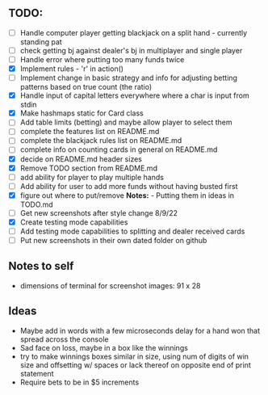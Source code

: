 ## TODO:

- [ ] Handle computer player getting blackjack on a split hand - currently standing pat
- [ ] check getting bj against dealer's bj in multiplayer and single player
- [ ] Handle error where putting too many funds twice
- [x] Implement rules - 'r' in action()
- [ ] Implement change in basic strategy and info for adjusting betting patterns based on true count (the ratio)
- [x] Handle input of capital letters everywhere where a char is input from stdin
- [x] Make hashmaps static for Card class
- [ ] Add table limits (betting) and maybe allow player to select them
- [ ] complete the features list on README.md
- [ ] complete the blackjack rules list on README.md
- [ ] complete info on counting cards in general on README.md
- [x] decide on README.md header sizes
- [x] Remove TODO section from README.md
- [ ] add ability for player to play multiple hands
- [ ] Add ability for user to add more funds without having busted first
- [x] figure out where to put/remove **Notes:** - Putting them in ideas in TODO.md
- [ ] Get new screenshots after style change 8/9/22
- [x] Create testing mode capabilities
- [ ] Add testing mode capabilities to splitting and dealer received cards
- [ ] Put new screenshots in their own dated folder on github 
    
## Notes to self
 - dimensions of terminal for screenshot images: 91 x 28

## Ideas

- Maybe add in words with a few microseconds delay for a hand won that spread across the console
- Sad face on loss, maybe in a box like the winnings
- try to make winnings boxes similar in size, using num of digits of win size and offsetting w/ spaces or lack thereof on opposite end of print statement
- Require bets to be in $5 increments